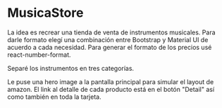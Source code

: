 # MusicaStore

La idea es recrear una tienda de venta de instrumentos musicales.
Para darle formato elegí una combinación entre Bootstrap y Material UI de acuerdo a cada necesidad.
Para generar el formato de los precios usé react-number-format.

Separé los instrumentos en tres categorías.

Le puse una hero image a la pantalla principal para simular el layout de amazon.
El link al detalle de cada producto está en el botón "Detail" así como también en toda la tarjeta.


